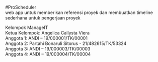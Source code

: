 #ProScheduler  
web app untuk memberikan referensi proyek dan membuatkan timeline sederhana untuk pengerjaan proyek  

Kelompok ManageIT  
Ketua Kelompok: Angelica Callysta Viera   
Anggota 1: ANDI – 19/000001/TK/00001  
Anggota 2: Partahi Bonaruli Sitorus - 21/482615/TK/53324  
Anggota 3: ANDI – 19/000003/TK/00003  
Anggota 4: ANDI – 19/000004/TK/00004 